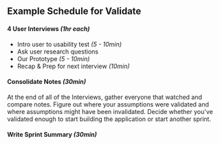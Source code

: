 ## Example Schedule for Validate

#### 4 User Interviews *(1hr each)*

* Intro user to usability test *(5 - 10min)*
* Ask user research questions
* Our Prototype *(5 - 10min)*
* Recap & Prep for next interview *(10min)*

#### Consolidate Notes *(30min)*

At the end of all of the Interviews, gather everyone that watched and compare
notes. Figure out where your assumptions were validated and where assumptions
might have been invalidated. Decide whether you've validated enough to start
building the application or start another sprint.

#### Write Sprint Summary *(30min)*
